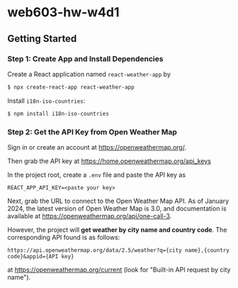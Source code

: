 # web603-hw-w4d1

## Getting Started

### Step 1: Create App and Install Dependencies

Create a React application named `react-weather-app` by
```bash
$ npx create-react-app react-weather-app
```

Install `i18n-iso-countries`:
```bash
$ npm install i18n-iso-countries
```

### Step 2: Get the API Key from Open Weather Map

Sign in or create an account at https://openweathermap.org/.

Then grab the API key at https://home.openweathermap.org/api_keys

In the project root, create a `.env` file and paste the API key as
```
REACT_APP_API_KEY=<paste your key>
```

Next, grab the URL to connect to the Open Weather Map API. As of January 2024, the latest version of Open Weather Map is 3.0, and documentation is available at https://openweathermap.org/api/one-call-3.

However, the project will **get weather by city name and country code**. The corresponding API found is as follows:
```
https://api.openweathermap.org/data/2.5/weather?q={city name},{country code}&appid={API key}
```
at https://openweathermap.org/current (look for "Built-in API request by city name").
